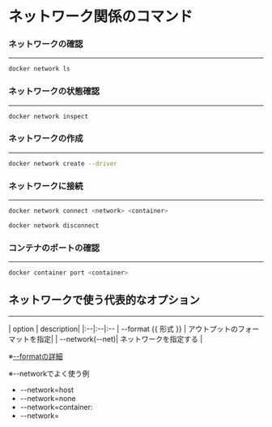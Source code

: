 # ネットワーク関係のコマンド

### ネットワークの確認
<hr>

```bash
docker network ls
```
### ネットワークの状態確認
<hr>

```bash
docker network inspect
```

### ネットワークの作成
<hr>

```bash
docker network create --driver
```

### ネットワークに接続
<hr>

```bash
docker network connect <network> <container>
```

```bash
docker network disconnect
```

### コンテナのポートの確認
<hr>

```bash
docker container port <container>
```

## ネットワークで使う代表的なオプション
<hr>
| option | description|
|:--|:--|:--
| --format {{ 形式 }} <contaienr id>| アウトプットのフォーマットを指定|
| --network(--net)| ネットワークを指定する |

※[--formatの詳細](https://docs.docker.com/engine/reference/commandline/inspect/#:~:text=for%20specified%20type-,examples,-Get%20an%20instance%E2%80%99s)

※--networkでよく使う例
- --network=host
- --network=none
- --network=container:<container id>
- --network=<network name>